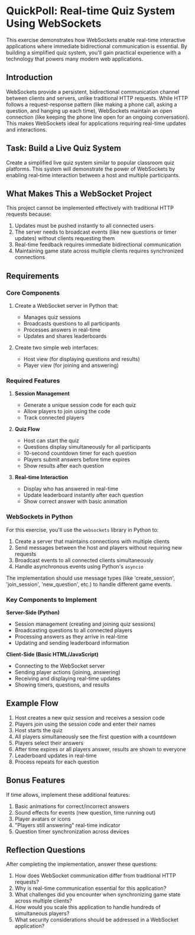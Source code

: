 # QuickPoll: Real-time Quiz System Using WebSockets

This exercise demonstrates how WebSockets enable real-time interactive applications where immediate bidirectional communication is essential. By building a simplified quiz system, you'll gain practical experience with a technology that powers many modern web applications.

## Introduction

WebSockets provide a persistent, bidirectional communication channel between clients and servers, unlike traditional HTTP requests. While HTTP follows a request-response pattern (like making a phone call, asking a question, and hanging up each time), WebSockets maintain an open connection (like keeping the phone line open for an ongoing conversation). This makes WebSockets ideal for applications requiring real-time updates and interactions.

## Task: Build a Live Quiz System

Create a simplified live quiz system similar to popular classroom quiz platforms. This system will demonstrate the power of WebSockets by enabling real-time interaction between a host and multiple participants.

## What Makes This a WebSocket Project

This project cannot be implemented effectively with traditional HTTP requests because:
1. Updates must be pushed instantly to all connected users
2. The server needs to broadcast events (like new questions or timer updates) without clients requesting them
3. Real-time feedback requires immediate bidirectional communication
4. Maintaining game state across multiple clients requires synchronized connections

## Requirements

### Core Components

1. Create a WebSocket server in Python that:
   - Manages quiz sessions
   - Broadcasts questions to all participants
   - Processes answers in real-time
   - Updates and shares leaderboards

2. Create two simple web interfaces:
   - Host view (for displaying questions and results)
   - Player view (for joining and answering)

### Required Features

1. **Session Management**
   - Generate a unique session code for each quiz
   - Allow players to join using the code
   - Track connected players

2. **Quiz Flow**
   - Host can start the quiz
   - Questions display simultaneously for all participants
   - 10-second countdown timer for each question
   - Players submit answers before time expires
   - Show results after each question

3. **Real-time Interaction**
   - Display who has answered in real-time
   - Update leaderboard instantly after each question
   - Show correct answer with basic animation

### WebSockets in Python

For this exercise, you'll use the `websockets` library in Python to:

1. Create a server that maintains connections with multiple clients
2. Send messages between the host and players without requiring new requests
3. Broadcast events to all connected clients simultaneously
4. Handle asynchronous events using Python's `asyncio`

The implementation should use message types (like 'create_session', 'join_session', 'new_question', etc.) to handle different game events.

### Key Components to Implement

**Server-Side (Python)**

- Session management (creating and joining quiz sessions)
- Broadcasting questions to all connected players
- Processing answers as they arrive in real-time
- Updating and sending leaderboard information

**Client-Side (Basic HTML/JavaScript)**

- Connecting to the WebSocket server
- Sending player actions (joining, answering)
- Receiving and displaying real-time updates
- Showing timers, questions, and results

## Example Flow

1. Host creates a new quiz session and receives a session code
2. Players join using the session code and enter their names
3. Host starts the quiz
4. All players simultaneously see the first question with a countdown
5. Players select their answers
6. After time expires or all players answer, results are shown to everyone
7. Leaderboard updates in real-time
8. Process repeats for each question

## Bonus Features

If time allows, implement these additional features:

1. Basic animations for correct/incorrect answers
2. Sound effects for events (new question, time running out)
3. Player avatars or icons
4. "Players still answering" real-time indicator
5. Question timer synchronization across devices

## Reflection Questions

After completing the implementation, answer these questions:

1. How does WebSocket communication differ from traditional HTTP requests?
2. Why is real-time communication essential for this application?
3. What challenges did you encounter when synchronizing game state across multiple clients?
4. How would you scale this application to handle hundreds of simultaneous players?
5. What security considerations should be addressed in a WebSocket application?